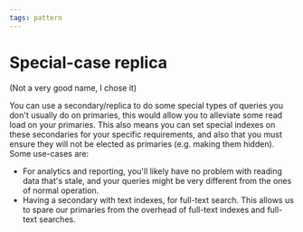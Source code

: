 ```yaml
---
tags: pattern
---
```


# Special-case replica
(Not a very good name, I chose it)

You can use a secondary/replica to do some special types of queries you don't usually do on primaries, this would allow you to alleviate some read load on your primaries. This also means you can set special indexes on these secondaries for your specific requirements, and also that you must ensure they will not be elected as primaries (e.g. making them hidden). Some use-cases are:

* For analytics and reporting, you'll likely have no problem with reading data that's stale, and your queries might be very different from the ones of normal operation.
* Having a secondary with text indexes, for full-text search. This allows us to spare our primaries from the overhead of full-text indexes and full-text searches.
